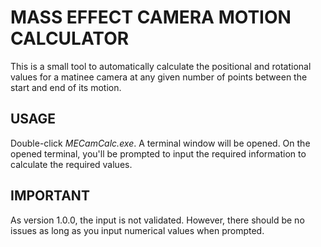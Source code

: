 # MASS EFFECT CAMERA MOTION CALCULATOR
This is a small tool to automatically calculate the positional and rotational values for a matinee camera at any given number of points between the start and end of its motion.

## USAGE
Double-click _MECamCalc.exe_. A terminal window will be opened.
On the opened terminal, you'll be prompted to input the required information to calculate the required values.

## IMPORTANT
As version 1.0.0, the input is not validated. However, there should be no issues as long as you input numerical values when prompted.